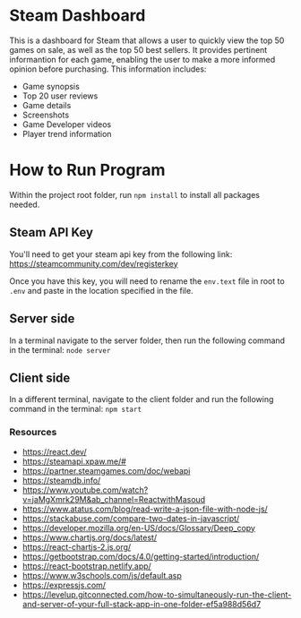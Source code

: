 # Steam Dashboard
This is a dashboard for Steam that allows a user to quickly view the top 50 games on sale, as well as the top 50 best sellers. It provides pertinent informantion for each game, enabling the user to make a more informed opinion before purchasing. This information includes:
  - Game synopsis
  - Top 20 user reviews
  - Game details
  - Screenshots
  - Game Developer videos
  - Player trend information

# How to Run Program
Within the project root folder, run `npm install` to install all packages needed.
## Steam API Key
You'll need to get your steam api key from the following link:
  https://steamcommunity.com/dev/registerkey

Once you have this key, you will need to rename the `env.text` file in root to `.env` and paste in the location specified in the file.

## Server side
In a terminal navigate to the server folder, then run the following command in the terminal:
  `node server`

## Client side
In a different terminal, navigate to the client folder and run the following command in the terminal:
  `npm start`

### Resources
- https://react.dev/
- https://steamapi.xpaw.me/#
- https://partner.steamgames.com/doc/webapi
- https://steamdb.info/
- https://www.youtube.com/watch?v=jaMgXmrk29M&ab_channel=ReactwithMasoud
- https://www.atatus.com/blog/read-write-a-json-file-with-node-js/
- https://stackabuse.com/compare-two-dates-in-javascript/
- https://developer.mozilla.org/en-US/docs/Glossary/Deep_copy
- https://www.chartjs.org/docs/latest/
- https://react-chartjs-2.js.org/
- https://getbootstrap.com/docs/4.0/getting-started/introduction/
- https://react-bootstrap.netlify.app/
- https://www.w3schools.com/js/default.asp
- https://expressjs.com/
- https://levelup.gitconnected.com/how-to-simultaneously-run-the-client-and-server-of-your-full-stack-app-in-one-folder-ef5a988d56d7
